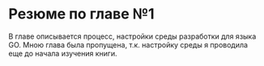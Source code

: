 <h1><b>Резюме по главе №1</b></h1>
<p>В главе описывается процесс, настройки среды разработки для языка GO. Мною глава была пропущена, т.к. настройку среды я проводила еще до начала изучения книги.</p>
